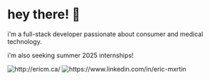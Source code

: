 # hey there! 🙉

i'm a full-stack developer passionate about consumer and medical technology.

i'm also seeking summer 2025 internships!

<p>
  <a href="http://ericm.ca/" style="text-decoration:none;">
    <img src="https://img.shields.io/badge/-Portfolio-000?style=for-the-badge&amp;logo=Nextdotjs&amp;logoColor=white&amp;link=http://ericm.ca/"alt="http://ericm.ca/">
  </a>
  <a href="https://www.linkedin.com/in/eric-mxrtin" style="text-decoration:none;">
    <img src="https://img.shields.io/badge/-LinkedIn-000?style=for-the-badge&amp;logo=linkedin&amp;logoColor=white&amp;link=https://www.linkedin.com/in/eric-mxrtin"alt="https://www.linkedin.com/in/eric-mxrtin">
  </a>
</p>

